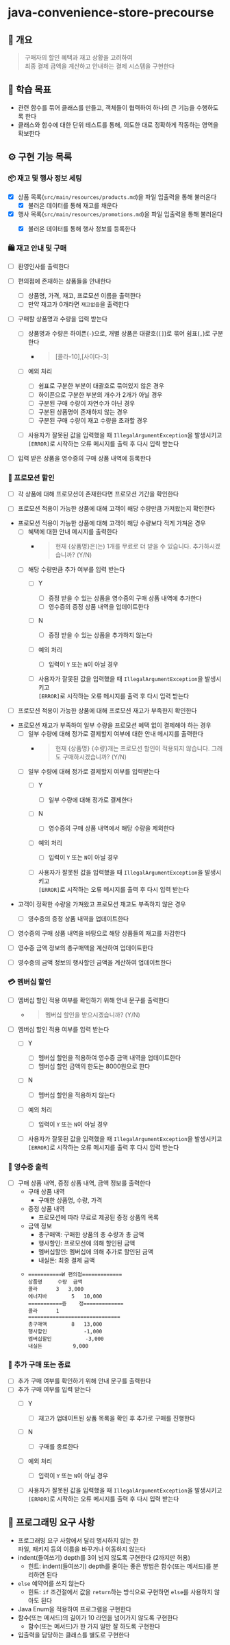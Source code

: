 # java-convenience-store-precourse

## 📝 개요
> 구매자의 할인 혜택과 재고 상황을 고려하여<br>
> 최종 결제 금액을 계산하고 안내하는 결제 시스템을 구현한다


## 🎯 학습 목표
- 관련 함수를 묶어 클래스를 만들고, 객체들이 협력하여 하나의 큰 기능을 수행하도록 한다
- 클래스와 함수에 대한 단위 테스트를 통해, 의도한 대로 정확하게 작동하는 영역을 확보한다


## ⚙️ 구현 기능 목록

### 📦 재고 및 행사 정보 세팅

- [x] 상품 목록(`src/main/resources/products.md`)을 파일 입출력을 통해 불러온다
  - [x] 불러온 데이터를 통해 재고를 채운다
- [x] 행사 목록(`src/main/resources/promotions.md`)을 파일 입출력을 통해 불러온다
  - [x] 불러온 데이터를 통해 행사 정보를 등록한다


### 🛍️ 재고 안내 및 구매

- [ ] 환영인사를 출력한다

- [ ] 편의점에 존재하는 상품들을 안내한다
  - [ ] 상품명, 가격, 재고, 프로모션 이름을 출력한다
  - [ ] 만약 재고가 0개라면 `재고없음`을 출력한다

- [ ] 구매할 상품명과 수량을 입력 받는다
  - [ ] 상품명과 수량은 하이픈(`-`)으로, 개별 상품은 대괄호(`[]`)로 묶어 쉼표(`,`)로 구분한다
    - > [콜라-10],[사이다-3]
  - [ ] 예외 처리
    - [ ] 쉼표로 구분한 부분이 대괄호로 묶여있지 않은 경우
    - [ ] 하이픈으로 구분한 부분의 개수가 2개가 아닐 경우
    - [ ] 구분된 구매 수량이 자연수가 아닌 경우
    - [ ] 구분된 상품명이 존재하지 않는 경우
    - [ ] 구분된 구매 수량이 재고 수량을 초과할 경우
  - [ ] 사용자가 잘못된 값을 입력했을 때 `IllegalArgumentException`을 발생시키고
  <br>`[ERROR]`로 시작하는 오류 메시지를 출력 후 다시 입력 받는다


- [ ] 입력 받은 상품을 영수증의 구매 상품 내역에 등록한다


### 🎈 프로모션 할인

- [ ] 각 상품에 대해 프로모션이 존재한다면 프로모션 기간을 확인한다


- [ ] 프로모션 적용이 가능한 상품에 대해 고객이 해당 수량만큼 가져왔는지 확인한다


- 프로모션 적용이 가능한 상품에 대해 고객이 해당 수량보다 적게 가져온 경우
  - [ ] 혜택에 대한 안내 메시지를 출력한다
    - > 현재 {상품명}은(는) 1개를 무료로 더 받을 수 있습니다. 추가하시겠습니까? (Y/N)
  - [ ] 해당 수량만큼 추가 여부를 입력 받는다
    - [ ] Y
      - [ ] 증정 받을 수 있는 상품을 영수증의 구매 상품 내역에 추가한다
      - [ ] 영수증의 증정 상품 내역을 업데이트한다
    - [ ] N
      - [ ] 증정 받을 수 있는 상품을 추가하지 않는다
    - [ ] 예외 처리
      - [ ] 입력이 `Y` 또는 `N`이 아닐 경우
    - [ ] 사용자가 잘못된 값을 입력했을 때 `IllegalArgumentException`을 발생시키고
      <br>`[ERROR]`로 시작하는 오류 메시지를 출력 후 다시 입력 받는다


- [ ] 프로모션 적용이 가능한 상품에 대해 프로모션 재고가 부족한지 확인한다


- 프로모션 재고가 부족하여 일부 수량을 프로모션 혜택 없이 결제해야 하는 경우
  - [ ] 일부 수량에 대해 정가로 결제할지 여부에 대한 안내 메시지를 출력한다
    - > 현재 {상품명} {수량}개는 프로모션 할인이 적용되지 않습니다. 그래도 구매하시겠습니까? (Y/N)
  - [ ] 일부 수량에 대해 정가로 결제할지 여부를 입력받는다
    - [ ] Y
      - [ ] 일부 수량에 대해 정가로 결제한다
    - [ ] N
      - [ ] 영수증의 구매 상품 내역에서 해당 수량을 제외한다
    - [ ] 예외 처리
      - [ ] 입력이 `Y` 또는 `N`이 아닐 경우
    - [ ] 사용자가 잘못된 값을 입력했을 때 `IllegalArgumentException`을 발생시키고
      <br>`[ERROR]`로 시작하는 오류 메시지를 출력 후 다시 입력 받는다


- 고객이 정확한 수량을 가져왔고 프로모션 재고도 부족하지 않은 경우
  - [ ] 영수증의 증정 상품 내역을 업데이트한다


- [ ] 영수증의 구매 상품 내역을 바탕으로 해당 상품들의 재고를 차감한다
- [ ] 영수증 금액 정보의 총구매액을 계산하여 업데이트한다
- [ ] 영수증의 금액 정보의 행사할인 금액을 계산하여 업데이트한다


### 💳 멤버십 할인

- [ ] 멤버십 할인 적용 여부를 확인하기 위해 안내 문구를 출력한다
  - > 멤버십 할인을 받으시겠습니까? (Y/N)
- [ ] 멤버십 할인 적용 여부를 입력 받는다
  - [ ] Y
    - [ ] 멤버십 할인을 적용하여 영수증 금액 내역을 업데이트한다
    - [ ] 멤버십 할인 금액의 한도는 8000원으로 한다
  - [ ] N
    - [ ] 멤버십 할인을 적용하지 않는다
  - [ ] 예외 처리
    - [ ] 입력이 `Y` 또는 `N`이 아닐 경우
  - [ ] 사용자가 잘못된 값을 입력했을 때 `IllegalArgumentException`을 발생시키고
    <br>`[ERROR]`로 시작하는 오류 메시지를 출력 후 다시 입력 받는다


### 🧾 영수증 출력

- [ ] 구매 상품 내역, 증정 상품 내역, 금액 정보를 출력한다
  - 구매 상품 내역
    - 구매한 상품명, 수량, 가격
  - 증정 상품 내역
    - 프로모션에 따라 무료로 제공된 증정 상품의 목록
  - 금액 정보
    - 총구매액: 구매한 상품의 총 수량과 총 금액
    - 행사할인: 프로모션에 의해 할인된 금액
    - 멤버십할인: 멤버십에 의해 추가로 할인된 금액
    - 내실돈: 최종 결제 금액
  - ```
    ===========W 편의점=============
    상품명		수량	금액
    콜라		3 	3,000
    에너지바 		5 	10,000
    ===========증	정=============
    콜라		1
    ==============================
    총구매액		8	13,000
    행사할인			-1,000
    멤버십할인			-3,000
    내실돈			 9,000
    ```


### 🛒 추가 구매 또는 종료

- [ ] 추가 구매 여부를 확인하기 위해 안내 문구를 출력한다
- [ ] 추가 구매 여부를 입력 받는다
  - [ ] Y
    - [ ] 재고가 업데이트된 상품 목록을 확인 후 추가로 구매를 진행한다
  - [ ] N
    - [ ] 구매를 종료한다
  - [ ] 예외 처리
    - [ ] 입력이 `Y` 또는 `N`이 아닐 경우
  - [ ] 사용자가 잘못된 값을 입력했을 때 `IllegalArgumentException`을 발생시키고
    <br>`[ERROR]`로 시작하는 오류 메시지를 출력 후 다시 입력 받는다


## 🔎 프로그래밍 요구 사항
- 프로그래밍 요구 사항에서 달리 명시하지 않는 한<br>파일, 패키지 등의 이름을 바꾸거나 이동하지 않는다
- indent(들여쓰기) depth를 3이 넘지 않도록 구현한다 (2까지만 허용)
  - 힌트: indent(들여쓰기) depth를 줄이는 좋은 방법은 함수(또는 메서드)를 분리하면 된다
- `else` 예약어를 쓰지 않는다
  - 힌트: `if` 조건절에서 값을 `return`하는 방식으로 구현하면 `else`를 사용하지 않아도 된다
- Java Enum을 적용하여 프로그램을 구현한다
- 함수(또는 메서드)의 길이가 10 라인을 넘어가지 않도록 구현한다
  - 함수(또는 메서드)가 한 가지 일만 잘 하도록 구현한다
- 입출력을 담당하는 클래스를 별도로 구현한다
